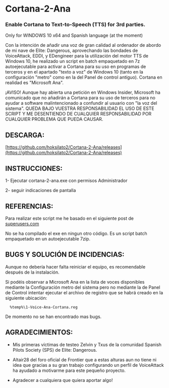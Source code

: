 # Cortana-2-Ana
### Enable Cortana to Text-to-Speech (TTS) for 3rd parties.
Only for WINDOWS 10 x64 and Spanish language (at the moment)

Con la intención de añadir una voz de gran calidad al ordenador de abordo de mi nave de Elite: Dangerous, aprovechando las bondades de VoiceAttack, EDDI, y EDengineer para la utilización del motor TTS de Windows 10, he realizado un script en batch empaquetado en 7z autoejecutable para activar a Cortana para su uso en programas de terceros y en el apartado "texto a voz" de Windows 10 (tanto en la configuración "metro" como en la del Panel de control antíguo). Cortana en realidad es "Microsoft Ana".

¡AVISO! Aunque hay abierta una petición en Windows Insider, Microsoft ha comunicado que no añadirán a Cortana para su uso de terceros para no ayudar a software malintencionado a confundir al usuario con "la voz del sistema". QUEDA BAJO VUESTRA RESPONSABILIDAD EL USO DE ESTE SCRIPT Y ME DESENTIENDO DE CUALQUIER RESPONSABILIDAD POR CUALQUIER PROBLEMA QUE PUEDA CAUSAR.

## DESCARGA:

[https://github.com/hoksilato2/Cortana-2-Ana/releases](https://github.com/hoksilato2/Cortana-2-Ana/releases)


## INSTRUCCIONES:

1- Ejecutar cortana-2-ana.exe con permisos Administrador

2- seguir indicaciones de pantalla


## REFERENCIAS:

Para realizar este script me he basado en el siguiente post de [superusers.com](https://superuser.com/questions/1141840/how-to-enable-microsoft-eva-cortanas-voice-on-windows-10)

No se ha compilado el exe en ningun otro código. Es un script batch empaquetado en un autoejecutable 7zip.


## BUGS Y SOLUCIÓN DE INCIDENCIAS:

Aunque no debería hacer falta reiniciar el equipo, es recomendable después de la instalación.

Si podéis observar a Microsoft Ana en la lista de voces disponibles mediante la Configuración metro del sistema pero no mediante la de Panel de Control intentar ejecutar el archivo de registro que se habrá creado en la siguiente ubicación:

      %temp%\1-Voice-Ana-Cortana.reg
      
      
      
De momento no se han encontrado mas bugs.


## AGRADECIMIENTOS:

- Mis primeras víctimas de testeo Zelvin y Txus de la comunidad Spanish Pilots Society (SPS) de Elite: Dangerous.
- Altair28 del foro oficial de Frontier que a estas alturas aun no tiene ni idea que gracias a su gran trabajo configurando un perfil de VoiceAttack ha ayudado a motivarme para este pequeño proyecto.

- Agradecer a cualquiera que quiera aportar algo!
